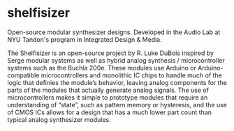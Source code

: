 # shelfisizer
Open-source modular synthesizer designs. Developed in the Audio Lab at NYU Tandon's program in Integrated Design & Media.

The Shelfisizer is an open-source project by R. Luke DuBois inspired by Serge modular systems as well as hybrid analog synthesis / microcontroller systems such as the Buchla 200e. These modules use Arduino or Arduino-compatible microcontrollers and monolithic IC chips to handle much of the logic that definies the module’s behavior, leaving analog components for the parts of the modules that actually generate analog signals. The use of microcontrollers makes it simple to prototype modules that require an understanding of “state”, such as pattern memory or hysteresis, and the use of CMOS ICs allows for a design that has a much lower part count than typical analog synthesizer modules.
